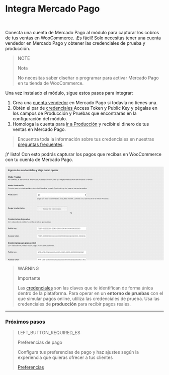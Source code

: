 # Integra Mercado Pago 
<br/>

Conecta una cuenta de Mercado Pago al módulo para capturar los cobros de tus ventas en WooCommerce. ¡Es fácil! Solo necesitas tener una cuenta vendedor en Mercado Pago y obtener las credenciales de prueba y producción. 

> NOTE
>
> Nota
>
> No necesitas saber diseñar o programar para activar Mercado Pago en tu tienda de WooCommerce.

Una vez instalado el módulo, sigue estos pasos para integrar:

1. Crea una [cuenta vendedor](https://www.mercadopago.com.ar/registration-company?confirmation_url=https%3A%2F%2Fwww.mercadopago.com.ar%2Fcomo-cobrar) en Mercado Pago si todavía no tienes una.
2. Obtén el par de <a href="[FAKER][CREDENTIALS][URL]" target="_blank"> credenciales </a> Access Token y Public Key y pégalas en los campos de Producción y Pruebas que encontrarás en la configuración del módulo.
3. Homologa la cuenta para [ir a Producción](https://www.mercadopago.com.ar/developers/es/guides/payments/api/goto-production/) y recibir el dinero de tus ventas en Mercado Pago.

> Encuentra toda la información sobre tus credenciales en nuestras [preguntas frecuentes](https://www.mercadopago.com.ar/developers/es/guides/faqs/credentials/). 

¡Y listo! Con esto podrás capturar los pagos que recibas en WooCommerce con tu cuenta de Mercado Pago.

![Flow de credenciales](/images/woocomerce/es_woo_credenciales.gif)

> WARNING
>
> Importante
>
> Las [credenciales](https://www.mercadopago.com.ar/developers/es/guides/localization/credentials) son las claves que te identifican de forma única dentro de la plataforma. Para operar en un **entorno de pruebas** con el que simular pagos online, utiliza las credenciales de prueba. Usa las credenciales de **producción** para recibir pagos reales.

---

### Próximos pasos

> LEFT_BUTTON_REQUIRED_ES
>
> Preferencias de pago
>
> Configura tus preferencias de pago y haz ajustes según la experiencia que quieras ofrecer a tus clientes  
>
>
> [Preferencias](https://www.mercadopago.com.ar/developers/es/guides/plugins/woocommerce/preferences/)